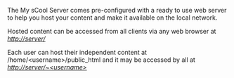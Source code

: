The My sCool Server comes pre-configured with a ready to use web server
to help you host your content and make it available on the local
network.

Hosted content can be accessed from all clients via any web browser at
[*http://server/*](http://server/)

Each user can host their independent content at
/home/&lt;username&gt;/public\_html and it may be accessed by all at
[*http://server/\~&lt;username&gt;*](http://server/~username)